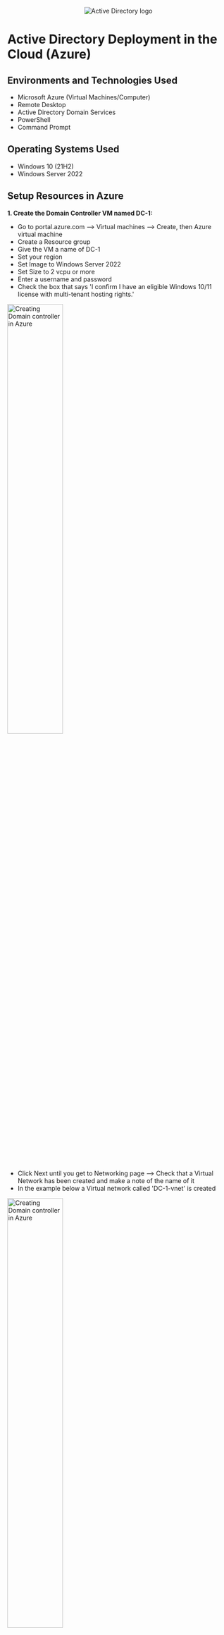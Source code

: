 <p align="center">
<img src="https://i.imgur.com/iNhknBe.png" alt="Active Directory logo"/>
</p>

<h1>Active Directory Deployment in the Cloud (Azure)</h1>

<h2>Environments and Technologies Used</h2>

- Microsoft Azure (Virtual Machines/Computer)
- Remote Desktop
- Active Directory Domain Services
- PowerShell
- Command Prompt 

<h2>Operating Systems Used </h2>

- Windows 10</b> (21H2)
- Windows Server 2022 

Setup Resources in Azure
-- 
  
  **1. Create the Domain Controller VM named DC-1:**
  - Go to portal.azure.com --> Virtual machines --> Create, then Azure virtual machine
  - Create a Resource group 
  - Give the VM a name of DC-1 
  - Set your region 
  - Set Image to Windows Server 2022 
  - Set Size to 2 vcpu or more 
  - Enter a username and password
  - Check the box that says 'I confirm I have an eligible Windows 10/11 license with multi-tenant hosting rights.'

  <img src="https://i.imgur.com/Vg5blOJ.png" height="50%" width="50%" alt="Creating Domain controller in Azure"/>
    
  - Click Next until you get to Networking page --> Check that a Virtual Network has been created and make a note of the name of it
  - In the example below a Virtual network called 'DC-1-vnet' is created

  <img src="https://i.imgur.com/eyUSnYX.png" height="50%" width="50%" alt="Creating Domain controller in Azure"/>
    
  - Click Review + create --> Once validation has passed click Create 
  - Wait until deployment is complete, then move on to the next step
      
<br> 
 
  **2. Set DC-1's NIC Private IP address to static:** 
  - Go to Virtual machines --> DC-1 --> Under Settings click Networking --> Click the link that is next to Network Interface (Image below)

    <img src="https://i.imgur.com/eu2h84a.png" height="70%" width="70%" alt="Network interface screen"/>
     
  - Under Settings click IP configurations --> ipconfig1 --> Under Private IP address settings, select Static --> Save

    <img src="https://i.imgur.com/RucRQvC.png" height="70%" width="70%" alt="Change IP address to static"/>
  

<br>
  
  **3. Create the Client-1 VM (virtual machine):**
  - Go to Virtual machines --> Create --> Azure virtual machine 
  - Use the same resource group that was created in step 1
  - Name the VM Client-1
  - Set the same region as DC-1
  - Set the Image to Windows 10
  - Set Size to 2 vcpus or more
  - Add the username and password
  - Check the box that says 'I confirm I have an eligible Windows 10/11 license with multi-tenant hosting rights.'

  <img src="https://i.imgur.com/Xk6sEVx.png" height="50%" width="50%" alt="Creating Client"/>
    
  - Click Next until you get to the Networking page
  - Make sure the Virtual network is set as the same virtual network created for DC-1. In this case it's DC-1-vnet

  <img src="https://i.imgur.com/oHVilFE.png" height="50%" width="50%" alt="Virtual network screen"/>
  
  - Review + create
  - Once validation has passed --> Create

  
  **4. Check that DC-1 and Client-1 are in the same virtual network:**
   - Go to Virtual machines --> DC-1 --> Look under 'Virtual network/subnet' --> Client-1 --> Look under 'Virtual network/subnet'
   <img src="https://i.imgur.com/g3AILcD.png" height="80%" width="80%" alt="Virtual network screen"/>
    
  
  **5. Login to Client-1 with Remote Desktop Connection and ping DC-1's private IP address:**
   - In Azure copy Client-1's public IP address
   - Click Start --> Enter Remote Desktop Connection --> Paste Client-1's IP address --> More choices --> Use a different account
   - Enter the username and password you created for Client-1

     <img src="https://i.imgur.com/9H8qwy3.png" height="50%" width="50%" alt="Remote desktop connection login"/>

   - Go to Azure portal and copy DC-1's private IP address

     <img src="https://i.imgur.com/fjYNj77.png" height="70%" width="70%" alt="DC-1 overview screen"/>
    
   - From Client-1 click Start --> Enter 'cmd' --> Enter ping -t (paste DC-1's private IP address). In my example: ping -t 10.0.0.4
   - You should get 'Request timed out.' 
  

  **6. Login to DC-1 and enable ICMPv4 in the local windows Firewall:**
   - Go to the Azure portal --> Copy DC-1's public IP address --> Open another instance of Remote Desktop Connection --> Paste DC-1's IP address and click Connect --> Enter username and password for DC-1
   - In DC-1 --> Start --> Enter Windows Defender Firewall with Advanced Security
   - Click Inbound Rules --> Protocol --> Under Protocol look for ICMPv4 --> Right click and enable 'Core Networking Diagnostics - ICMP Echo Request (ICMPv4-In)

     <img src="https://i.imgur.com/TcLrFfO.png" height="80%" width="80%" alt="Inbound rules screen"/>
 
  
  **7. Check back at Client-1 to see the ping succeed:**
   - Go back to Client-1 and check to see if the ping to DC-1 is now working 
   - Press Ctrl + C to stop the ping

Install Active Directory
-- 

**8. Login to DC-1 and install Active Directory Domain Services:**
 - In DC-1
 - Start --> Server Manager
 - Add roles and features
 - Before You Begin: Next
 - Installation Type: Check Role-based or feature-based installation --> Next
 - Server Selection: DC-1 --> Next
 - Server Roles: Check Active Directory Domain Services --> Add Features --> Next
 - Features: Next
 - AD DS: Next
 - Confirmation: Install
 - Screenshot below is the final installation screen

<img src="https://i.imgur.com/FfvG8mJ.png" height="50%" width="60%" alt="Installing Active directory domain services"/>
 
**9. Promote as a Domain controller:**
 - Top right corner of the screen there is a yellow exclamation symbol. Click this symbol --> Promote this server to a domain controller

 <img src="https://i.imgur.com/twBhGZa.png" height="70%" width="70%" alt="Server manager"/> 
   
 - Check Add a new forest
 - Root domain name: mydomain.com (or whatever domain you choose) --> Next
 - Add a password --> Next
 - DNS Options: Next
 - Addtional Options: Next
 - Paths: Next
 - Prerequisites Check: Install
 - Once completed DC-1 will restart
  
**10. Log back into DC-1 as the user (domain name\username):**
  - In Azure portal Refresh DC-1
    
    <img src="https://i.imgur.com/l0645bI.png" height="70%" width="70%" alt="DC-1 overview"/>
    
  - Log back into DC-1 as (domain name\username) <br> <br>

Create an Admin and Normal User Account in Active Directory
-- 

**11. In Active Directory Users and Computers (ADUC), create an Organisational Unit (OU) called _EMPLOYEES**
 - In DC-1 
 - Click Start --> Enter 'Active Directory Users and Computers
 - In the domain you created --> Right click --> New --> Organizational Unit --> _EMPLOYEES
 
**12. Create an Organisational Unit named _ADMINS**
 - In ADUC
 - In your domain --> Right click --> New --> Organizational Unit --> _ADMINS
 - Once both OU has been created should look like the image below

<img src="https://i.imgur.com/bhCEGLP.png" height="70%" width="70%" alt="Active directory users and computers"/>
   
**13. Create an admin account:**
 - Go to the _ADMINS OU you created --> Right click --> New --> User 
 - Give the account a name and login name --> Next

<img src="https://i.imgur.com/nJwr0bl.png" height="50%" width="60%" alt="Creating a user in active directory users and computers"/>
    
 - Add a password --> Next --> Finish

 

 **14. Add the account you created previously to the Domain Admins Security Group:**
  - Right click the account you made --> Properties --> Member of --> Add --> Type domain admins --> Check Names --> OK --> Apply -- OK

  <img src="https://i.imgur.com/KdPfaBt.png" height="50%" width="50%" alt="Add to domain admins"/>
   
   
  **15. Log out the Remote Desktop connection to DC-1 and log back in as (domain name\admin account):**
   - Log out of DC-1 --> Bring up Remote Desktop connnection --> Enter DC-1's public IP address --> Login with (domain name\admin account)
   - For example mydomain.com\werner_admin
    
Join Client-1 to your domain
-- 

**16. From the Azure portal, set Client-1's DNS settings to the DC-1's Private IP address:**
 - Go to the Azure portal --> Virtual machines --> DC-1 --> Networking --> Next to NIC Private IP, copy this address

  <img src="https://i.imgur.com/yZknE0i.png" height="70%" width="70%" alt="DC-1 networking screen in Azure"/>

  - Go to Virtual machines --> Client-1 --> Networking --> Click the link next to 'Network Interface'

<img src="https://i.imgur.com/cZH8DIu.png" height="70%" width="70%" alt="DC-1 networking screen in Azure"/>


  - Under Settings, click DNS Servers --> Custom --> Paste DC-1's private IP address under DNS server --> Save

  <img src="https://i.imgur.com/9LlaVaj.png" height="70%" width="70%" alt="Client-1 DNS servers screen"/>
    
  **17. From the Azure portal, restart Client-1:**
   - Go to Virtual Machines, Client-1 --> Restart
  
  **18. Login to Client-1 and join it to the domain:**
   - Login to Client-1 using Remote Desktop connection
   - Start --> cmd --> ipconfig /all
   - Next to DNS Servers should be DC-1's private IP address
    
     <img src="https://i.imgur.com/3DhboEO.png" height="70%" width="70%" alt="Command prompt"/>

   - Right click Start --> System --> Rename this PC (advanced) --> Change --> Domain --> Type your domain name --> OK
   - Enter the username and password of your admin account
     - For example: mydomain.com\werner_admin

<img src="https://i.imgur.com/0m2JQSF.png" height="40%" width="50%" alt="System setting"/>

<img src="https://i.imgur.com/HKDeXoE.png" height="40%" width="50%" alt="System properties"/>

<img src="https://i.imgur.com/lVx7bAt.png" height="40%" width="50%" alt="Domain changes"/>
     
    
  **19. Login to DC-1 and check to see if Client-1 appears in Active Directory Users and Computers (ADUC) inside the "Computers" container:**
   - Go to DC-1
   - Start --> Active Directory Users and Computers --> select your domain --> Computers

<img src="https://i.imgur.com/Ez8b7Rk.png" height="40%" width="50%" alt="Creating Client"/>
  
 **20. Login to Client-1 as (domain name\admin user) and open system properties:**
  - Login to Client-1 as (domain name\admin user) using Remote desktop connection
  - Right click Start --> System --> Remote desktop --> Select users that can remotely access this PC
  - Add --> Type 'domain users' --> Check Names --> OK
  
  <img src="https://i.imgur.com/qNi9X2a.png" height="65%" width="65%" alt="Adding remote desktop users"/>
  
Create many additional users and attempt to log into Client-1 with one of the users
-- 
 
**21. Login to DC-1 as an admin account**
  
**22. Open PowerShell ISE as an administrator:**
 - Start --> Type 'Powershell ISE' --> Right click --> Run as administrator

**23. Create a new File and paste the contents of the script into it:**
 - Click New Script (White symbol in the top left hand corner)
 - Copy and paste the contents of this link into the script: https://1drv.ms/t/s!Asco8VMuK30rkCdIKbGkgFkZQSmI?e=63Zbig 

**24. Run the script and observe the accounts being created:**
 - Click the Green arrow to run the script (image below)

<img src="https://i.imgur.com/OzUBskO.png" height="60%" width="60%" alt="Powershell ISE running created users script"/>
  
**25. Open ADUC and observe the accounts in the _EMPLOYEES OU:**
    
<img src="https://i.imgur.com/idcs1CJ.png" height="60%" width="60%" alt="users created in Active directory users and computers"/>

**26. Login to Client-1 with one of the accounts created from the script:**
 - **Note:** Password is Password1

<img src="https://i.imgur.com/WHvAkU5.png" height="60%" width="60%" alt="remote desktop login"/>
   
  

  

  
  

  
    
    

    

